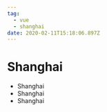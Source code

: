 ```yaml
---
tag:
  - vue
  - shanghai
date: 2020-02-11T15:18:06.897Z
---
```


# Shanghai

- Shanghai
- Shanghai
- Shanghai
